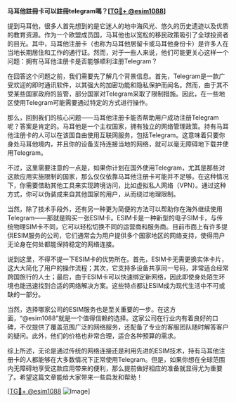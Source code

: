 **马耳他註冊卡可以註冊telegram嗎？[[TG💪+ @esim1088](https://t.me/s/esim1088)]**

提到马耳他，很多人首先想到的是它迷人的地中海风光、悠久的历史遗迹以及优质的教育资源。作为一个欧盟成员国，马耳他也以宽松的移民政策吸引了全球投资者的目光。其中，马耳他注册卡（也称为马耳他居留卡或马耳他身份卡）是许多人在当地长期居住和工作的通行证。然而，对于一些人来说，他们可能更关心这样一个问题：拥有马耳他注册卡是否能够顺利注册Telegram？

在回答这个问题之前，我们需要先了解几个背景信息。首先，Telegram是一款广受欢迎的即时通讯软件，以其强大的加密功能和隐私保护而闻名。然而，由于其不受某些国家政府的监管，部分国家对Telegram采取了限制措施。因此，在一些地区使用Telegram可能需要通过特定的方式进行操作。

那么，回到我们的核心问题——马耳他注册卡能否帮助用户成功注册Telegram呢？答案是肯定的。马耳他是一个主权国家，拥有独立的网络管理政策。持有马耳他注册卡的人可以在该国自由使用互联网服务，包括Telegram。这意味着只要你身处马耳他境内，并且你的设备支持连接当地的网络，就可以毫无障碍地下载并使用Telegram。

不过，这里需要注意的一点是，如果你计划在国外使用Telegram，尤其是那些对这款应用实施限制的国家，那么仅仅依靠马耳他注册卡可能并不足够。在这种情况下，你需要借助其他工具来实现跨境访问，比如虚拟私人网络（VPN）。通过这种方式，你可以伪装成来自其他国家的用户，从而绕过地理限制。

当然，除了技术手段外，还有另一种更为简便的方法可以帮助你在海外继续使用Telegram——那就是购买一张ESIM卡。ESIM卡是一种新型的电子SIM卡，与传统物理SIM卡不同，它可以轻松切换不同的运营商和服务商。目前市面上有许多提供ESIM服务的公司，它们通常会为用户提供多个国家地区的网络支持，使得用户无论身在何处都能保持稳定的网络连接。

说到这里，不得不提一下ESIM卡的优势所在。首先，ESIM卡无需更换实体卡片，这大大简化了用户的操作流程；其次，它支持多设备共享同一号码，非常适合经常跨国旅行的人士；最后，由于ESIM卡可以快速绑定新网络，因此即使身处陌生环境也能迅速找到合适的网络解决方案。这些特点都让ESIM成为现代生活中不可或缺的一部分。

当然，选择哪家公司的ESIM服务也是至关重要的一步。在这方面，“@esim1088”就是一个值得信赖的选择。这家公司在行业内有着良好的口碑，不仅提供了覆盖范围广泛的网络服务，还配备了专业的客服团队随时解答客户的疑问。此外，他们的价格也非常合理，适合各种预算的需求。

综上所述，无论是通过传统的网络连接还是利用先进的ESIM技术，持有马耳他注册卡的人都能够在大多数情况下正常使用Telegram。但是，如果你想在全球范围内无障碍地享受这款应用带来的便利，那么提前做好相应的准备就显得尤为重要了。希望这篇文章能给大家带来一些启发和帮助！

[[TG💪+ @esim1088](https://t.me/s/esim1088) ![Image](https://i.postimg.cc/4NQfJmqS/Snipaste-2025-05-13-00-14-12.png)]